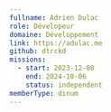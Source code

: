 ```yaml
---
fullname: Adrien Dulac
role: Dévelopeur
domaine: Développement
link: https://adulac.me
github: dtrckd
missions:
  - start: 2023-12-08
    end: 2024-10-06
    status: independent
memberType: dinum
---
```



